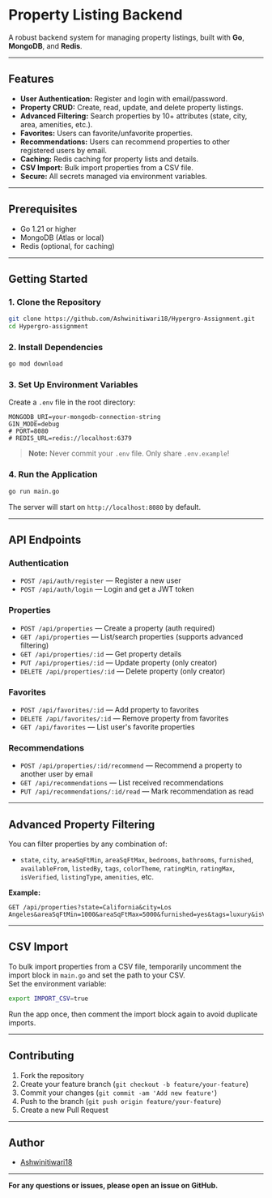 # Property Listing Backend

A robust backend system for managing property listings, built with **Go**, **MongoDB**, and **Redis**.

---

## Features

- **User Authentication:** Register and login with email/password.
- **Property CRUD:** Create, read, update, and delete property listings.
- **Advanced Filtering:** Search properties by 10+ attributes (state, city, area, amenities, etc.).
- **Favorites:** Users can favorite/unfavorite properties.
- **Recommendations:** Users can recommend properties to other registered users by email.
- **Caching:** Redis caching for property lists and details.
- **CSV Import:** Bulk import properties from a CSV file.
- **Secure:** All secrets managed via environment variables.

---

## Prerequisites

- Go 1.21 or higher
- MongoDB (Atlas or local)
- Redis (optional, for caching)

---

## Getting Started

### 1. **Clone the Repository**

```bash
git clone https://github.com/Ashwinitiwari18/Hypergro-Assignment.git
cd Hypergro-assignment
```

### 2. **Install Dependencies**

```bash
go mod download
```

### 3. **Set Up Environment Variables**

Create a `.env` file in the root directory:

```
MONGODB_URI=your-mongodb-connection-string
GIN_MODE=debug
# PORT=8080
# REDIS_URL=redis://localhost:6379
```

> **Note:** Never commit your `.env` file. Only share `.env.example`!

### 4. **Run the Application**

```bash
go run main.go
```

The server will start on `http://localhost:8080` by default.

---

## API Endpoints

### **Authentication**
- `POST /api/auth/register` — Register a new user
- `POST /api/auth/login` — Login and get a JWT token

### **Properties**
- `POST /api/properties` — Create a property (auth required)
- `GET /api/properties` — List/search properties (supports advanced filtering)
- `GET /api/properties/:id` — Get property details
- `PUT /api/properties/:id` — Update property (only creator)
- `DELETE /api/properties/:id` — Delete property (only creator)

### **Favorites**
- `POST /api/favorites/:id` — Add property to favorites
- `DELETE /api/favorites/:id` — Remove property from favorites
- `GET /api/favorites` — List user's favorite properties

### **Recommendations**
- `POST /api/properties/:id/recommend` — Recommend a property to another user by email
- `GET /api/recommendations` — List received recommendations
- `PUT /api/recommendations/:id/read` — Mark recommendation as read

---

## Advanced Property Filtering

You can filter properties by any combination of:
- `state`, `city`, `areaSqFtMin`, `areaSqFtMax`, `bedrooms`, `bathrooms`, `furnished`, `availableFrom`, `listedBy`, `tags`, `colorTheme`, `ratingMin`, `ratingMax`, `isVerified`, `listingType`, `amenities`, etc.

**Example:**
```
GET /api/properties?state=California&city=Los Angeles&areaSqFtMin=1000&areaSqFtMax=5000&furnished=yes&tags=luxury&isVerified=true
```

---

## CSV Import

To bulk import properties from a CSV file, temporarily uncomment the import block in `main.go` and set the path to your CSV.  
Set the environment variable:

```bash
export IMPORT_CSV=true
```

Run the app once, then comment the import block again to avoid duplicate imports.

---

## Contributing

1. Fork the repository
2. Create your feature branch (`git checkout -b feature/your-feature`)
3. Commit your changes (`git commit -am 'Add new feature'`)
4. Push to the branch (`git push origin feature/your-feature`)
5. Create a new Pull Request

---

## Author

- [Ashwinitiwari18](https://github.com/Ashwinitiwari18)

---

**For any questions or issues, please open an issue on GitHub.** 

